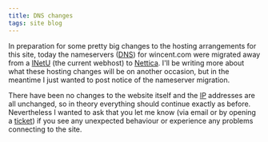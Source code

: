 ```yaml
---
title: DNS changes
tags: site blog
---
```


In preparation for some pretty big changes to the hosting arrangements for this site, today the nameservers ([DNS](/wiki/DNS)) for wincent.com were migrated away from a [INetU](/wiki/INetU) (the current webhost) to [Nettica](http://nettica.com). I'll be writing more about what these hosting changes will be on another occasion, but in the meantime I just wanted to post notice of the nameserver migration.

There have been no changes to the website itself and the [IP](/wiki/IP) addresses are all unchanged, so in theory everything should continue exactly as before. Nevertheless I wanted to ask that you let me know (via email or by opening a [ticket](/wiki/ticket)) if you see any unexpected behaviour or experience any problems connecting to the site.
